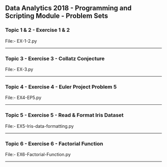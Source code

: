## Data Analytics 2018 - Programming and Scripting Module - Problem Sets
### Topic 1 & 2 - Exercise 1 & 2
File:- EX-1-2.py

---
### Topic 3 - Exercise 3 - Collatz Conjecture
File:- EX-3.py

---
### Topic 4 - Exercise 4 - Euler Project Problem 5
File:- EX4-EP5.py

---
### Topic 5 - Exercise 5 - Read & Format Iris Dataset
File:- EX5-Iris-data-formatting.py

---

### Topic 6 - Exercise 6 - Factorial Function
File:- EX6-Factorial-Function.py

---
